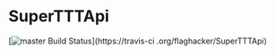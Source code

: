 # SuperTTTApi

[![master Build Status](https://travis-ci.org/flaghacker/SuperTTTApi.svg?branch=master)](https://travis-ci
.org/flaghacker/SuperTTTApi)
